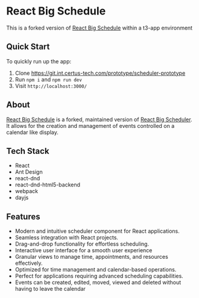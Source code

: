 # React Big Schedule

This is a forked version of [React Big Schedule](https://github.com/react-scheduler/react-big-schedule) within a t3-app environment

## Quick Start

To quickly run up the app:

1. Clone https://git.int.certus-tech.com/prototype/scheduler-prototype
2. Run `npm i` and `npm run dev`
3. Visit `http://localhost:3000/`

## About

[React Big Schedule](https://github.com/react-scheduler/react-big-schedule) is a forked, maintained version of [React Big Scheduler](https://stephenchou1017.github.io/scheduler/#/). It allows for the creation and management of events controlled on a calendar like display.

## Tech Stack

* React
* Ant Design
* react-dnd
* react-dnd-html5-backend
* webpack
* dayjs

## Features

- Modern and intuitive scheduler component for React applications.
- Seamless integration with React projects.
- Drag-and-drop functionality for effortless scheduling.
- Interactive user interface for a smooth user experience
- Granular views to manage time, appointments, and resources effectively.
- Optimized for time management and calendar-based operations.
- Perfect for applications requiring advanced scheduling capabilities.
- Events can be created, edited, moved, viewed and deleted without having to leave the calendar
